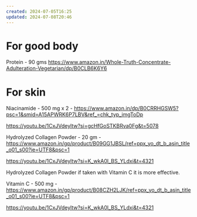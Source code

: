 ```yaml
---
created: 2024-07-05T16:25
updated: 2024-07-08T20:46
---
```

# For good body

Protein - 90 gms 
https://www.amazon.in/Whole-Truth-Concentrate-Adulteration-Vegetarian/dp/B0CLB6K6Y6

# For skin

Niacinamide - 500 mg x 2 - https://www.amazon.in/dp/B0CRRHGSW5?psc=1&smid=A15APWRK6P7LBV&ref_=chk_typ_imgToDp

https://youtu.be/1CxJVdeyltw?si=gcHfGoSTKBRva0Fg&t=5078

Hydrolyzed Collagen Powder - 20 gm - https://www.amazon.in/gp/product/B09GG1JBSL/ref=ppx_yo_dt_b_asin_title_o01_s00?ie=UTF8&psc=1

https://youtu.be/1CxJVdeyltw?si=K_wkA0l_BS_YLdxi&t=4321

Hydrolyzed Collagen Powder if taken with Vitamin C it is more effective.

Vitamin C - 500 mg -  https://www.amazon.in/gp/product/B08CZH2LJK/ref=ppx_yo_dt_b_asin_title_o01_s00?ie=UTF8&psc=1

https://youtu.be/1CxJVdeyltw?si=K_wkA0l_BS_YLdxi&t=4321

